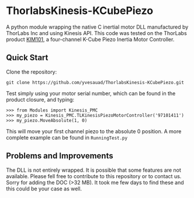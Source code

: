 # ThorlabsKinesis-KCubePiezo

A python module wrapping the native C inertial motor DLL manufactured
by ThorLabs Inc and using Kinesis API. This code was tested on
the ThorLabs product 
[KIM101](https://www.thorlabs.com/thorproduct.cfm?partnumber=KIM101),
a four-channel K-Cube Piezo Inertia Motor
Controller.

## Quick Start
Clone the repository:

    git clone https://github.com/yvesauad/ThorlabsKinesis-KCubePiezo.git

Test simply using your motor serial number, which can be found
in the product closure, and typing:

    >>> from Modules import Kinesis_PMC
    >>> my_piezo = Kinesis_PMC.TLKinesisPiezoMotorController('97101411')
    >>> my_piezo.MoveAbsolute(1, 0)

This will move your first channel piezo to the absolute
0 position. A more complete example can be found in
`RunningTest.py`

## Problems and Improvements
The DLL is not entirely wrapped. It is possible that
some features are not available. Please fell free to
contribute to this repository or to contact us.
Sorry for adding the DOC (>32 MB). It took me few days
to find these and this could be your case as well.